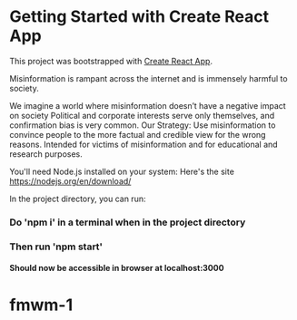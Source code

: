 # Getting Started with Create React App

This project was bootstrapped with [Create React App](https://github.com/facebook/create-react-app).

Misinformation is rampant across the internet and is immensely harmful to society.

We imagine a world where misinformation doesn’t have a negative impact on society
Political and corporate interests serve only themselves, and confirmation bias is very common. Our Strategy: Use misinformation to convince people to the more factual and credible view for the wrong reasons. Intended for victims of misinformation and for educational and research purposes.

You'll need Node.js installed on your system:
Here's the site https://nodejs.org/en/download/

In the project directory, you can run:

### Do 'npm i' in a terminal when in the project directory
### Then run 'npm start'
#### Should now be accessible in browser at localhost:3000
# fmwm-1
